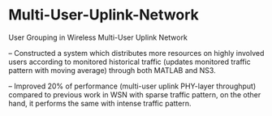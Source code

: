 # Multi-User-Uplink-Network
User Grouping in Wireless Multi-User Uplink Network

– Constructed a system which distributes more resources on highly involved users according to monitored historical traffic (updates monitored traffic pattern with moving average) through both MATLAB and NS3.

– Improved 20% of performance (multi-user uplink PHY-layer throughput) compared to previous work in WSN with sparse traffic pattern, on the other hand, it performs the same with intense traffic pattern.
